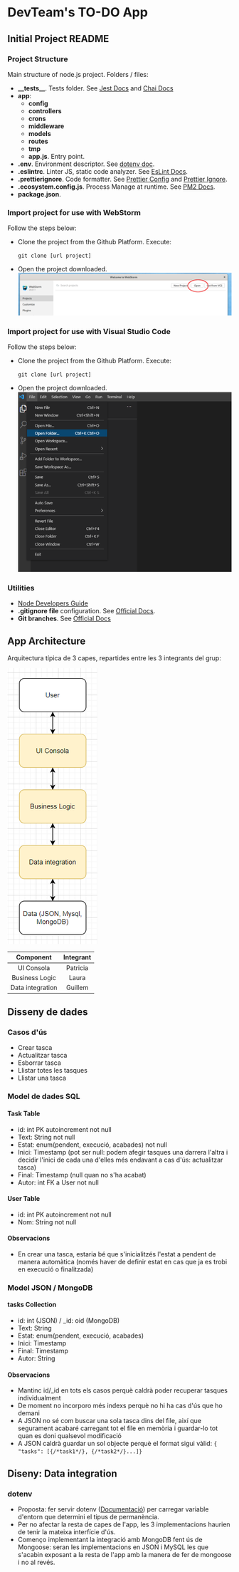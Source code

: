 
# DevTeam's TO-DO App

## Initial Project README

### Project Structure

Main structure of node.js project. Folders / files:

- <b>\_\_tests__</b>. Tests folder. See [Jest Docs](https://jestjs.io/es-ES/docs/configuration) and [Chai Docs](https://www.chaijs.com/)
- <b>app</b>:
    - <b>config</b>
    - <b>controllers</b>
    - <b>crons</b>
    - <b>middleware</b>
    - <b>models</b>
    - <b>routes</b>
    - <b>tmp</b>
    - <b>app.js</b>. Entry point.
- <b>.env</b>. Environment descriptor. See [dotenv doc](https://www.npmjs.com/package/dotenv).
- <b>.eslintrc</b>. Linter JS, static code analyzer. See [EsLint Docs](https://eslint.org/docs/user-guide/configuring/configuration-files).
- <b>.prettierignore</b>. Code formatter. See [Prettier Config](https://prettier.io/docs/en/configuration.html) and [Prettier Ignore](https://prettier.io/docs/en/ignore.html).
- <b>.ecosystem.config.js</b>. Process Manage at runtime. See [PM2 Docs](https://pm2.keymetrics.io/).
- <b>package.json</b>.

### Import project for use with WebStorm

Follow the steps below:
* Clone the project from the Github Platform. Execute:
  ```
  git clone [url project]
  ```
* Open the project downloaded.
![Open Project](img/webstorm_open.png)


### Import project for use with Visual Studio Code

Follow the steps below:
* Clone the project from the Github Platform. Execute:
  ```
  git clone [url project]
  ```
* Open the project downloaded.
  ![Open Project](img/VSC_open.png)


### Utilities

* [Node Developers Guide](https://nodejs.dev/learn)
* **.gitignore file** configuration. See [Official Docs](https://docs.github.com/en/get-started/getting-started-with-git/ignoring-files).
* **Git branches**. See [Official Docs](https://git-scm.com/book/en/v2/Git-Branching-Branches-in-a-Nutshell)

## App Architecture

Arquitectura típica de 3 capes, repartides entre les 3 integrants del grup:

![App Architecture](img/app_architecture.png)

|  **Component**   | **Integrant** |
|:----------------:|:-------------:|
|    UI Consola    |   Patricia    |
|  Business Logic  |     Laura     |
| Data integration |    Guillem    |


## Disseny de dades

### Casos d'ús
- Crear tasca
- Actualitzar tasca
- Esborrar tasca
- Llistar totes les tasques
- Llistar una tasca

### Model de dades SQL

#### Task Table
- id: int PK autoincrement not null
- Text: String not null
- Estat: enum(pendent, execució, acabades) not null
- Inici: Timestamp (pot ser null: podem afegir tasques una darrera l'altra i decidir l'inici de cada una d'elles més endavant a cas d'ús: actualitzar tasca)
- Final: Timestamp (null quan no s'ha acabat)
- Autor: int FK a User not null

#### User Table
  - id: int PK autoincrement not null
  - Nom: String not null

#### Observacions
- En crear una tasca, estaria bé que s'inicialitzés l'estat a pendent de manera automàtica (només haver de definir estat en cas que ja es trobi en execució o  finalitzada)

### Model JSON / MongoDB

#### tasks Collection
  - id: int (JSON) / _id: oid (MongoDB)
  - Text: String
  - Estat: enum(pendent, execució, acabades)
  - Inici: Timestamp
  - Final: Timestamp
  - Autor: String

#### Observacions
- Mantinc id/_id en tots els casos perquè caldrà poder recuperar tasques individualment
- De moment no incorporo més indexs perquè no hi ha cas d'ús que ho demani
- A JSON no sé com buscar una sola tasca dins del file, així que segurament acabaré carregant tot el file en memòria i guardar-lo tot quan es doni qualsevol modificació
- A JSON caldrà guardar un sol objecte perquè el format sigui vàlid: `{ "tasks": [{/*task1*/}, {/*task2*/}...]}`


## Diseny: Data integration

### dotenv

- Proposta: fer servir dotenv ([Documentació](#project-structure)) per carregar variable d'entorn que determini el tipus de permanència.
- Per no afectar la resta de capes de l'app, les 3 implementacions haurien de tenir la mateixa interfície d'ús.
- Començo implementant la integració amb MongoDB fent ús de Mongoose: seran les implementacions en JSON i MySQL les que s'acabin exposant a la resta de l'app amb la manera de fer de mongoose i no al revés.
